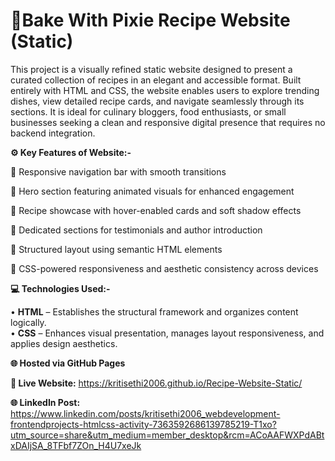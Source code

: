 # 🧁Bake With Pixie Recipe Website (Static)

This project is a visually refined static website designed to present a curated collection of recipes in an elegant and accessible format. Built entirely with HTML and CSS, the website enables users to explore trending dishes, view detailed recipe cards, and navigate seamlessly through its sections. It is ideal for culinary bloggers, food enthusiasts, or small businesses seeking a clean and responsive digital presence that requires no backend integration.

**⚙️ Key Features of Website:-**

🔹 Responsive navigation bar with smooth transitions 

🔹 Hero section featuring animated visuals for enhanced engagement  

🔹 Recipe showcase with hover-enabled cards and soft shadow effects  

🔹 Dedicated sections for testimonials and author introduction  

🔹 Structured layout using semantic HTML elements  

🔹 CSS-powered responsiveness and aesthetic consistency across devices  

**💻 Technologies Used:-**

• **HTML** – Establishes the structural framework and organizes content logically.  
• **CSS** – Enhances visual presentation, manages layout responsiveness, and applies design aesthetics.  

**🌐 Hosted via GitHub Pages**

**🔗 Live Website:** https://kritisethi2006.github.io/Recipe-Website-Static/

**🌐 LinkedIn Post:** https://www.linkedin.com/posts/kritisethi2006_webdevelopment-frontendprojects-htmlcss-activity-7363592686139785219-T1xo?utm_source=share&utm_medium=member_desktop&rcm=ACoAAFWXPdABtxDAIjSA_8TFbf7ZOn_H4U7xeJk
